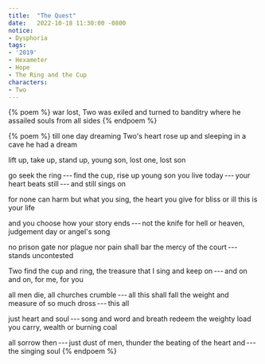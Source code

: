 ```yaml
---
title:  "The Quest"
date:   2022-10-18 11:30:00 -0800
notice:
- Dysphoria
tags:
- '2019'
- Hexameter
- Hope
- The Ring and the Cup
characters:
- Two
---
```


{% poem %}
war lost, Two was exiled and turned to banditry
where he assailed souls from all sides
{% endpoem %}

{% poem %}
till one day dreaming Two's heart rose up
and sleeping in a cave he had a dream

lift up, take up, stand up, young son, lost one, lost son

go seek the ring&thinsp;---&thinsp;find the cup, rise up young son
you live today&thinsp;---&thinsp;your heart beats still&thinsp;---&thinsp;and still sings on

for none can harm but what you sing, the heart you give
for bliss or ill this is your life

and you choose how your story ends&thinsp;---&thinsp;not the knife
for hell or heaven, judgement day or angel's song 

no prison gate nor plague nor pain shall bar
the mercy of the court&thinsp;---&thinsp;stands uncontested

Two find the cup and ring, the treasure that I sing
and keep on&thinsp;---&thinsp;and on and on, for me, for you

all men die, all churches crumble&thinsp;---&thinsp;all this shall fall
the weight and measure of so much dross&thinsp;---&thinsp;this all 

just heart and soul&thinsp;---&thinsp;song and word and breath redeem
the weighty load you carry, wealth or burning coal

all sorrow then&thinsp;---&thinsp;just dust of men, thunder
the beating of the heart and&thinsp;---&thinsp;the singing soul
{% endpoem %}

